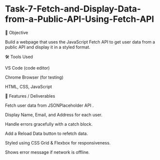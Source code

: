 # Task-7-Fetch-and-Display-Data-from-a-Public-API-Using-Fetch-API

📌 Objective

Build a webpage that uses the JavaScript Fetch API to get user data from a public API and display it in a styled format.

🛠 Tools Used

VS Code (code editor)

Chrome Browser (for testing)

HTML, CSS, JavaScript

🎯 Features / Deliverables

Fetch user data from JSONPlaceholder API
.

Display Name, Email, and Address for each user.

Handle errors gracefully with a catch block.

Add a Reload Data button to refetch data.

Styled using CSS Grid & Flexbox for responsiveness.

Shows error message if network is offline.
